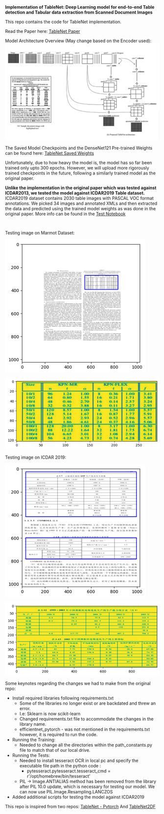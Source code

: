 **Implementation of TableNet: Deep Learning model for end-to-end Table detection and Tabular data extraction from Scanned Document Images**


This repo contains the code for TableNet implementation. 


Read the Paper here: [TableNet Paper](https://ieeexplore.ieee.org/document/8978013)

Model Architecture Overview (May change based on the Encoder used):
![TableNet arch](modelarch.png)

The Saved Model Checkpoints and the DenseNet121 Pre-trained Weights can be found here:
[TableNet Saved Weights](https://abofi-my.sharepoint.com/:f:/g/personal/somoy_barua_abo_fi/EgFgk_H3uV9Dmo_7eLvYZB4BCaUaKJ1PlFzxcV6OxVYrdA?e=KR9hxd)

Unfortunately, due to how heavy the model is, the model has so far been trained only upto 300 epochs. However, we will upload more rigorously 
trained checkpoints in the future, following a similarly trained model as the original paper. 

**Unlike the implementation in the original paper which was  tested against ICDAR2013, we tested the model against ICDAR2019 Table dataset.**
ICDAR2019 dataset contains 2030 table images with PASCAL VOC format annotations. We picked 34 images and annotated XMLs and then extracted the data and predicted using the trained model weights as was done in the original paper.
More info can be found in the [Test Notebook](Model%20Implementation/model_testing_note.ipynb)

<br/>

Testing image on Marmot Dataset:


![Image from Marmot](marmot_test.png) 


![Table Image](marmot_test_table.png)



Testing image on ICDAR 2019:


![Image from ICDAR2019](icdar2019_test.png) 

![Tables Detected](icdar2019_test_tables.png)

Some keynotes regarding the changes we had to make from the original repo:
- Install required libraries following requirements.txt
    - Some of the libraries no longer exist or are backdated and threw an error.
    - I.e: Sklearn is now scikit-learn
    - Changed requirements.txt file to accommodate the changes in the library name.
    - efficientnet_pytorch - was not mentioned in the requirements.txt however, it is required to run the code.
- Running the Training:
    - Needed to change all the directories within the path_constants.py file to match that of our local drive.
- Running the Tests:
    - Needed to install tesseract OCR in local pc and specify the executable file path in the python code :
        - pytesseract.pytesseract.tesseract_cmd = r'/opt/homebrew/bin/tesseract’
    - PIL -> Image.ANTIALIAS method has been removed from the library after PIL 10.0 update, which is necessary for testing our model. We can now use PIL.Image.Resampling.LANCZOS
- Added additional scripts for testing the model against ICDAR2019

This repo is inspired from two repos:
[TableNet - Pytorch](https://github.com/asagar60/TableNet-pytorch) And [TableNet2DF](https://github.com/LidorPrototype/TableNetTable2df/tree/master)
